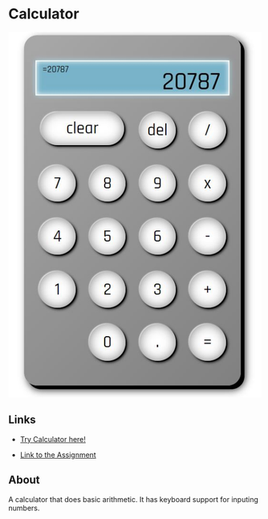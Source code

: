 # Calculator
![](https://github.com/Appletri/Appletri/blob/main/assets/Calculator.JPG)

## Links
- [Try Calculator here!](https://Appletri.github.io/calculator/)

- [Link to the Assignment](https://www.theodinproject.com/paths/foundations/courses/foundations/lessons/calculator)

## About
A calculator that does basic arithmetic. It has keyboard support for inputing numbers.
